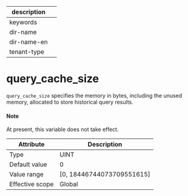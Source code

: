 | description ||
|---|---|
| keywords ||
| dir-name ||
| dir-name-en ||
| tenant-type ||

# query_cache_size

`query_cache_size` specifies the memory in bytes, including the unused memory, allocated to store historical query results.

<main id="notice" type='explain'>
    <h4>Note</h4>
    <p>At present, this variable does not take effect. </p>
  </main>

| **Attribute** | **Description** |
|--------|-----------------------------|
| Type | UINT |
| Default value | 0 |
| Value range | \[0, 18446744073709551615\] |
| Effective scope | Global |
